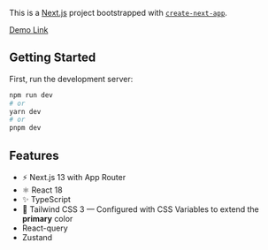 This is a [Next.js](https://nextjs.org/) project bootstrapped with [`create-next-app`](https://github.com/vercel/next.js/tree/canary/packages/create-next-app).


[Demo Link](https://github.com/gsofter/wuc-convertor)

## Getting Started

First, run the development server:

```bash
npm run dev
# or
yarn dev
# or
pnpm dev
```

## Features

- ⚡️ Next.js 13 with App Router
- ⚛️ React 18
- ✨ TypeScript
- 💨 Tailwind CSS 3 — Configured with CSS Variables to extend the **primary** color
- React-query
- Zustand
